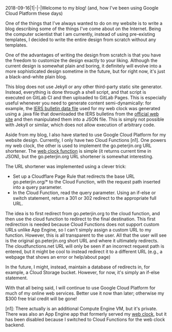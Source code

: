 2018-09-16|1|-|-|Welcome to my blog! (and, how I've been using Google Cloud Platform these days)

One of the things that I've always wanted to do on my website is to
write a blog describing some of the things I've come about on the
Internet. Being the computer scientist that I am currently, instead of
using pre-existing templates, I decided to write the entire design from
scratch without any templates.

One of the advantages of writing the design from scratch is that you have
the freedom to customize the design exactly to your liking. Although the
current design is somewhat plain and boring, it definitely will evolve into
a more sophisticated design sometime in the future, but for right now, it's
just a black-and-white plain blog.

This blog does not use Jekyll or any other third-party static site generator.
Instead, everything is done through a shell script, and that script is
executed on GitLab CI and then uploaded to GitLab Pages. This is especially
useful whenever you need to generate content semi-dynamically: for example,
the [IERS bulletin data file](https://webclock.peterjin.org/iers-bulcd.json)
used for my web clock was generated using a .java file that downloaded the
IERS bulletins from the [official web site](https://hpiers.obspm.fr/iers/bul/)
and then manipulated them into a JSON file. This is simply not possible with
Jekyll or similar, which does not allow execution of arbitrary code.

Aside from my blog, I also have started to use Google Cloud Platform for my
website design. Currently, I only have two Cloud Functions \[n1]. One powers
my web clock, the other is used to implement the go.peterjin.org URL shortener.
The [web clock function](https://github.com/nathanmtgh/nginx-clock/blob/master/cloud-function.js)
is simple \(it returns current time in JSON), but the go.peterjin.org URL
shortener is somewhat interesting.

The URL shortener was implemented using a clever trick:

* Set up a Cloudflare Page Rule that redirects the base URL go.peterjin.org/\*
to the Cloud Function, with the request path inserted into a query parameter.
* In the Cloud Function, read the query parameter. Using an if-else or switch
statement, return a 301 or 302 redirect to the appropriate full URL.

The idea is to first redirect from go.peterjin.org to the cloud function, and
then use the cloud function to redirect to the final destination. This first
redirection is needed because Cloud Functions does not support custom URLs unlike
App Engine, so I can't simply assign a custom URL to my function. However, this is
all transparent to the user. All that the user will see is the original
go.peterjin.org short URL and where it ultimately redirects. The cloudfunctions.net
URL will only be seen if an incorrect request path is entered, but it might
be cool to instead redirect it to a different URL \(e.g., a webpage that shows an
error or help/about page)

In the future, I might, instead, maintain a database of redirects in, for example,
a Cloud Storage bucket. However, for now, it's simply an if-else statement.

With that all being said, I will continue to use Google Cloud Platform for much of
my online web services. Better use it now than later; otherwise my $300 free trial
credit will be gone!

\[n1]: There actually is an additional Compute Engine VM, but it's private.
There was also an App Engine app that formerly served my
[web clock](https://webclock.peterjin.org/), but it has been disabled because
I switched to Cloud Functions for the web clock backend.